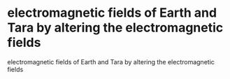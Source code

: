 # electromagnetic fields of Earth and Tara by altering the electromagnetic fields

electromagnetic fields of Earth and Tara by altering the electromagnetic fields